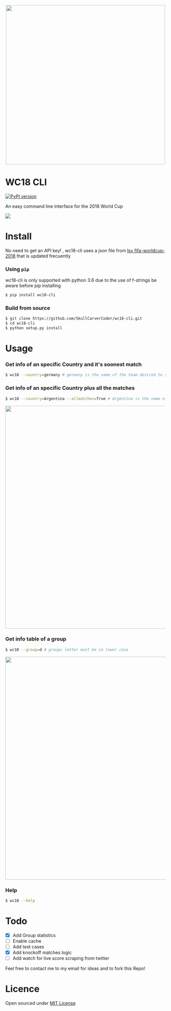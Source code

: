  <p align="center">
  <img src=https://i.imgur.com/m5iCrNu.jpg" width="500px" />
</p>

WC18 CLI
=====
[![PyPI version](https://badge.fury.io/py/wc18-cli.svg)](https://badge.fury.io/py/wc18-cli)

An easy command line interface for the 2018 World Cup

![](https://i.imgur.com/ylQ9kM3.gif)

Install
=====

No need to get an API key! , wc18-cli uses a json file from [lsv fifa-worldcup-2018](https://github.com/lsv/fifa-worldcup-2018) that is updated frecuently

### Using `pip`

<p> wc18-cli is only supported with python 3.6 due to the use of f-strings be aware before pip installing </p>

```bash
$ pip install wc18-cli
```

### Build from source

```bash
$ git clone https://github.com/SkullCarverCoder/wc18-cli.git
$ cd wc18-cli
$ python setup.py install
```
Usage
=====

### Get info of an specific Country and it's soonest match

```bash
$ wc18 --country=germany # germany is the name of the team desired to see stats
```


### Get info of an specific Country plus all the matches

```bash
$ wc18 --country=Argentina --allmatches=True # Argentina is the name of the team desired to see stats
```

 <p align="center">
  <img src="https://i.imgur.com/FDLQ13Q.gif" width="700px" />
</p>

### Get info table of a group

```bash
$ wc18 --group=d # groups letter must be in lower case
```

<p align="center">
  <img src="https://i.imgur.com/HqxSKO0.gif" width="700px" />
</p>

### Help

```bash
$ wc18 --help
```

Todo
====
- [x] Add Group statistics
- [ ] Enable cache
- [ ] Add  test cases
- [x] Add knockoff matches logic
- [ ] Add watch for live score scraping from twitter

<p> Feel free to contact me to my email for ideas and to fork this Repo! </p>

Licence
====
Open sourced under [MIT License](LICENSE)

